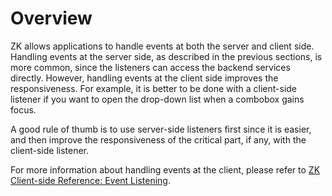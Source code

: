 # Overview

ZK allows applications to handle events at both the server and client
side. Handling events at the server side, as described in the previous
sections, is more common, since the listeners can access the backend
services directly. However, handling events at the client side improves
the responsiveness. For example, it is better to be done with a
client-side listener if you want to open the drop-down list when a
combobox gains focus.

A good rule of thumb is to use server-side listeners first since it is
easier, and then improve the responsiveness of the critical part, if
any, with the client-side listener.

For more information about handling events at the client, please refer
to [ZK Client-side Reference: Event Listening]({{site.baseurl}}/zk_client_side_ref/general_control/event_listening).

